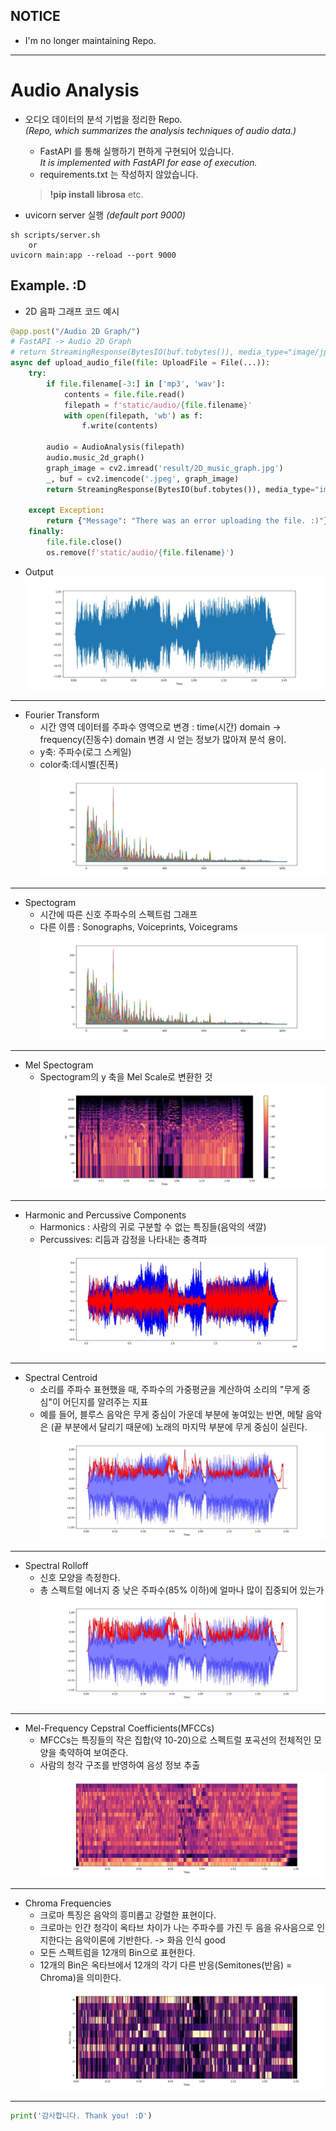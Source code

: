 ## NOTICE
- I'm no longer maintaining Repo.

<hr>

# Audio Analysis

- 오디오 데이터의 분석 기법을 정리한 Repo.<br>
*(Repo, which summarizes the analysis techniques of audio data.)*
    - FastAPI 를 통해 실행하기 편하게 구현되어 있습니다.<br> *It is implemented with FastAPI for ease of execution.*
    - requirements.txt 는 작성하지 않았습니다.
    > <b>!pip install librosa</b> etc.

- uvicorn server 실행 *(default port 9000)*
```
sh scripts/server.sh 
    or
uvicorn main:app --reload --port 9000
```

## Example. :D
- 2D 음파 그래프 코드 예시
```python
@app.post("/Audio 2D Graph/")
# FastAPI -> Audio 2D Graph 
# return StreamingResponse(BytesIO(buf.tobytes()), media_type="image/jpeg") 으로 결과 출력 
async def upload_audio_file(file: UploadFile = File(...)):
    try:
        if file.filename[-3:] in ['mp3', 'wav']:
            contents = file.file.read()
            filepath = f'static/audio/{file.filename}'
            with open(filepath, 'wb') as f:
                f.write(contents)
                
        audio = AudioAnalysis(filepath)
        audio.music_2d_graph()
        graph_image = cv2.imread('result/2D_music_graph.jpg')
        _, buf = cv2.imencode('.jpeg', graph_image)
        return StreamingResponse(BytesIO(buf.tobytes()), media_type="image/jpeg")
        
    except Exception:
        return {"Message": "There was an error uploading the file. :)"}
    finally:
        file.file.close()
        os.remove(f'static/audio/{file.filename}')
```
- Output
![image](result/2D_music_graph.jpg)

<hr>

- Fourier Transform 
    * 시간 영역 데이터를 주파수 영역으로 변경 : time(시간) domain -> frequency(진동수) domain 변경 시 얻는 정보가 많아져 분석 용이.
    * y축: 주파수(로그 스케일)
    * color축:데시벨(진폭)
    ![image](result/fourier_transform_graph.jpg)

<hr>

- Spectogram
    * 시간에 따른 신호 주파수의 스펙트럼 그래프
    * 다른 이름 : Sonographs, Voiceprints, Voicegrams
    ![image](result/fourier_transform_graph.jpg)

<hr>

- Mel Spectogram
    * Spectogram의 y 축을 Mel Scale로 변환한 것
    ![image](result/mel_spectogram_graph.jpg)

<hr>

- Harmonic and Percussive Components
    * Harmonics : 사람의 귀로 구분할 수 없는 특징들(음악의 색깔)
    * Percussives: 리듬과 감정을 나타내는 충격파
    ![image](result/harmonic_and_percussive_components.jpg)

<hr>

- Spectral Centroid 
    * 소리를 주파수 표현했을 때, 주파수의 가중평균을 계산하여 소리의 "무게 중심"이 어딘지를 알려주는 지표
    * 예를 들어, 블루스 음악은 무게 중심이 가운데 부분에 놓여있는 반면, 메탈 음악은 (끝 부분에서 달리기 때문에) 노래의 마지막 부분에 무게 중심이 실린다.
    ![image](result/spectral_centroid_graph.jpg)

<hr>

- Spectral Rolloff
    * 신호 모양을 측정한다.
    * 총 스펙트럴 에너지 중 낮은 주파수(85% 이하)에 얼마나 많이 집중되어 있는가
    ![image](result/spectral_rolloff_graph.jpg)


<hr>

- Mel-Frequency Cepstral Coefficients(MFCCs)
    * MFCCs는 특징들의 작은 집합(약 10-20)으로 스펙트럴 포곡선의 전체적인 모양을 축약하여 보여준다.
    * 사람의 청각 구조를 반영하여 음성 정보 추출
    ![image](result/mel_frequency_cepstral_coefficients_graph.jpg)

<hr>

- Chroma Frequencies
    * 크로마 특징은 음악의 흥미롭고 강렬한 표현이다.
    * 크로마는 인간 청각이 옥타브 차이가 나는 주파수를 가진 두 음을 유사음으로 인지한다는 음악이론에 기반한다. -> 화음  인식 good
    * 모든 스펙트럼을 12개의 Bin으로 표현한다.
    * 12개의 Bin은 옥타브에서 12개의 각기 다른 반응(Semitones(반음) = Chroma)을 의미한다.
    ![image](result/chroma_frequencies_graph.jpg)

<hr>

```python 
print('감사합니다. Thank you! :D')
```